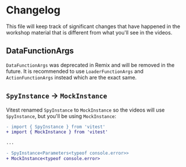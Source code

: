 # Changelog

This file will keep track of significant changes that have happened in the
workshop material that is different from what you'll see in the videos.

## DataFunctionArgs

`DataFunctionArgs` was deprecated in Remix and will be removed in the future. It
is recommended to use `LoaderFunctionArgs` and `ActionFunctionArgs` instead
which are the exact same.

## `SpyInstance` -> `MockInstance`

Vitest renamed `SpyInstance` to `MockInstance` so the videos will use
`SpyInstance`, but you'll be using `MockInstance`:

```diff
- import { SpyInstance } from 'vitest'
+ import { MockInstance } from 'vitest'

...

- SpyInstance<Parameters<typeof console.error>>
+ MockInstance<typeof console.error>
```

